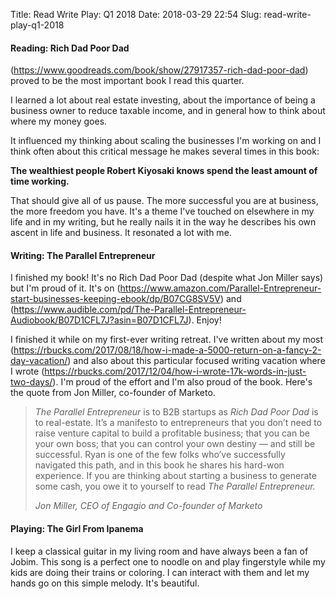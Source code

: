 Title: Read Write Play: Q1 2018
Date: 2018-03-29 22:54
Slug: read-write-play-q1-2018

#### Reading: Rich Dad Poor Dad

(https://www.goodreads.com/book/show/27917357-rich-dad-poor-dad) proved to be the most important book I read this quarter. 

I learned a lot about real estate investing, about the importance of being a business owner to reduce taxable income, and in general how to think about where my money goes.

It influenced my thinking about scaling the businesses I'm working on and I think often about this critical message he makes several times in this book:

**The wealthiest people Robert Kiyosaki knows spend the least amount of time working.**

That should give all of us pause. The more successful you are at business, the more freedom you have. It's a theme I've touched on elsewhere in my life and in my writing, but he really nails it in the way he describes his own ascent in life and business. It resonated a lot with me. 

#### Writing: The Parallel Entrepreneur

I finished my book! It's no Rich Dad Poor Dad (despite what Jon Miller says) but I'm proud of it. It's on (https://www.amazon.com/Parallel-Entrepreneur-start-businesses-keeping-ebook/dp/B07CG8SV5V) and (https://www.audible.com/pd/The-Parallel-Entrepreneur-Audiobook/B07D1CFL7J?asin=B07D1CFL7J). Enjoy!

I finished it while on my first-ever writing retreat. I've written about my most (https://rbucks.com/2017/08/18/how-i-made-a-5000-return-on-a-fancy-2-day-vacation/) and also about this particular focused writing vacation where I wrote (https://rbucks.com/2017/12/04/how-i-wrote-17k-words-in-just-two-days/). I'm proud of the effort and I'm also proud of the book. Here's the quote from Jon Miller, co-founder of Marketo.

> *The Parallel Entrepreneur* is to B2B startups as *Rich Dad Poor Dad* is to real-estate. It’s a manifesto to entrepreneurs that you don’t need to raise venture capital to build a profitable business; that you can be your own boss; that you can control your own destiny — and still be successful. Ryan is one of the few folks who’ve successfully navigated this path, and in this book he shares his hard-won experience. If you are thinking about starting a business to generate some cash, you owe it to yourself to read *The Parallel Entrepreneur.﻿*
> 
> <cite>Jon Miller, CEO of Engagio and Co-founder of Marketo</cite>

#### Playing: The Girl From Ipanema

I keep a classical guitar in my living room and have always been a fan of Jobim. This song is a perfect one to noodle on and play fingerstyle while my kids are doing their trains or coloring. I can interact with them and let my hands go on this simple melody. It's beautiful.